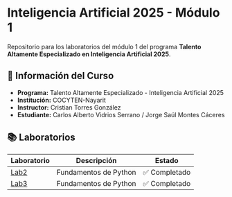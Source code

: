 # Inteligencia Artificial 2025 - Módulo 1

Repositorio para los laboratorios del módulo 1 del programa **Talento Altamente Especializado en Inteligencia Artificial 2025**.

## 🎯 Información del Curso
- **Programa:** Talento Altamente Especializado - Inteligencia Artificial 2025
- **Institución:** COCYTEN-Nayarit
- **Instructor:** Cristian Torres González
- **Estudiante:** Carlos Alberto Vidrios Serrano / Jorge Saúl Montes Cáceres

## 📚 Laboratorios
| Laboratorio | Descripción | Estado |
|-------------|-------------|---------|
| [Lab2](Lab2/) | Fundamentos de Python | ✅ Completado |
| [Lab3](Lab3/) | Fundamentos de Python | ✅ Completado |


